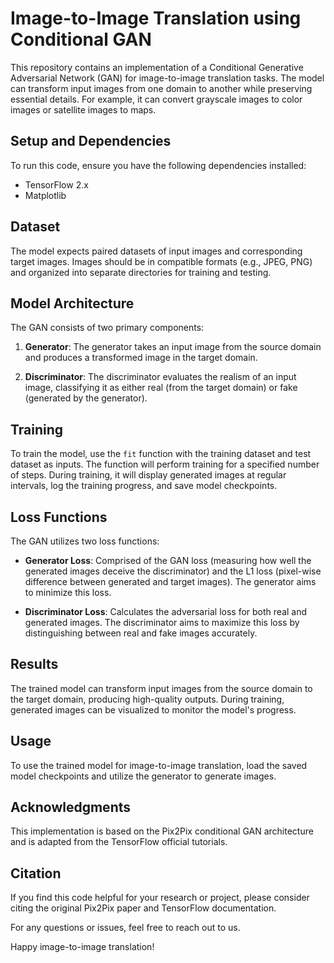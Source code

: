 # Image-to-Image Translation using Conditional GAN

This repository contains an implementation of a Conditional Generative Adversarial Network (GAN) for image-to-image translation tasks. The model can transform input images from one domain to another while preserving essential details. For example, it can convert grayscale images to color images or satellite images to maps.

## Setup and Dependencies

To run this code, ensure you have the following dependencies installed:

- TensorFlow 2.x
- Matplotlib

## Dataset

The model expects paired datasets of input images and corresponding target images. Images should be in compatible formats (e.g., JPEG, PNG) and organized into separate directories for training and testing.

## Model Architecture

The GAN consists of two primary components:

1. **Generator**: The generator takes an input image from the source domain and produces a transformed image in the target domain.

2. **Discriminator**: The discriminator evaluates the realism of an input image, classifying it as either real (from the target domain) or fake (generated by the generator).

## Training

To train the model, use the `fit` function with the training dataset and test dataset as inputs. The function will perform training for a specified number of steps. During training, it will display generated images at regular intervals, log the training progress, and save model checkpoints.

## Loss Functions

The GAN utilizes two loss functions:

- **Generator Loss**: Comprised of the GAN loss (measuring how well the generated images deceive the discriminator) and the L1 loss (pixel-wise difference between generated and target images). The generator aims to minimize this loss.

- **Discriminator Loss**: Calculates the adversarial loss for both real and generated images. The discriminator aims to maximize this loss by distinguishing between real and fake images accurately.

## Results

The trained model can transform input images from the source domain to the target domain, producing high-quality outputs. During training, generated images can be visualized to monitor the model's progress.

## Usage

To use the trained model for image-to-image translation, load the saved model checkpoints and utilize the generator to generate images.

## Acknowledgments

This implementation is based on the Pix2Pix conditional GAN architecture and is adapted from the TensorFlow official tutorials.

## Citation

If you find this code helpful for your research or project, please consider citing the original Pix2Pix paper and TensorFlow documentation.

For any questions or issues, feel free to reach out to us.

Happy image-to-image translation!
